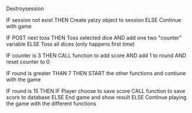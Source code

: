 Destroysession

IF session not exist THEN
    Create yatzy object to session
ELSE
    Continue with game

IF POST next toss THEN
    Toss selected dice
    AND add one two "counter" variable
ELSE
    Toss all dices (only happens first time)

IF counter is 3 THEN
    CALL function to add score
    AND add 1 to round
    AND reset counter to 0

IF round is greater THAN 7 THEN
    START the other functions and contiune with the game

IF round is 15 THEN
    IF Player choose to save score
        CALL function to save score to database
    ELSE
        End game and show result
ELSE
    Continue playing the game with the different functions
